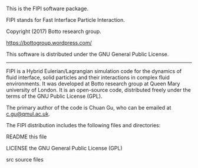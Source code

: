 This is the FIPI software package.

FIPI stands for Fast Interface Particle Interaction.

Copyright (2017) Botto research group. 

https://bottogroup.wordpress.com/

This software is distributed under the GNU General Public License.

----------------------------------------------------------------------

FIPI is a Hybrid Eulerian/Lagrangian simulation code for the dynamics of fluid interface, solid particles and their interactions in complex fluid environments. It was developed at Botto research group at Queen Mary university of London. It is an open-source code, distributed freely under the terms of the GNU Public License (GPL).

The primary author of the code is Chuan Gu, who can be emailed
at c.gu@qmul.ac.uk.

The FIPI distribution includes the following files and directories:

README                  this file

LICENSE	                the GNU General Public License (GPL)

src                     source files
